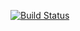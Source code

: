 [![Build Status](https://dev.azure.com/mrfoxsolutions/LivePollDeployment/_apis/build/status/sg3-141-592.AnonymousStrawpoll?branchName=main)](https://dev.azure.com/mrfoxsolutions/LivePollDeployment/_build/latest?definitionId=1&branchName=main)
